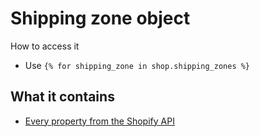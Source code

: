 # Shipping zone object

How to access it

* Use `{% for shipping_zone in shop.shipping_zones %}` 

## What it contains

* [Every property from the Shopify API](https://shopify.dev/docs/admin-api/rest/reference/store-properties/shippingzone)

